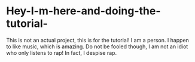 # Hey-I-m-here-and-doing-the-tutorial-
This is not an actual project, this is for the tutorial!
I am a person. I happen to like music, which is amazing.
Do not be fooled though, I am not an idiot who only listens to rap!
In fact, I despise rap.
